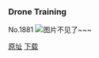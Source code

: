 ### Drone Training
No.1881
![图片不见了~~~](https://imgs.xkcd.com/comics/drone_training.png)

[原址](https://xkcd.com//1881) [下载](https://imgs.xkcd.com/comics/drone_training.png)

